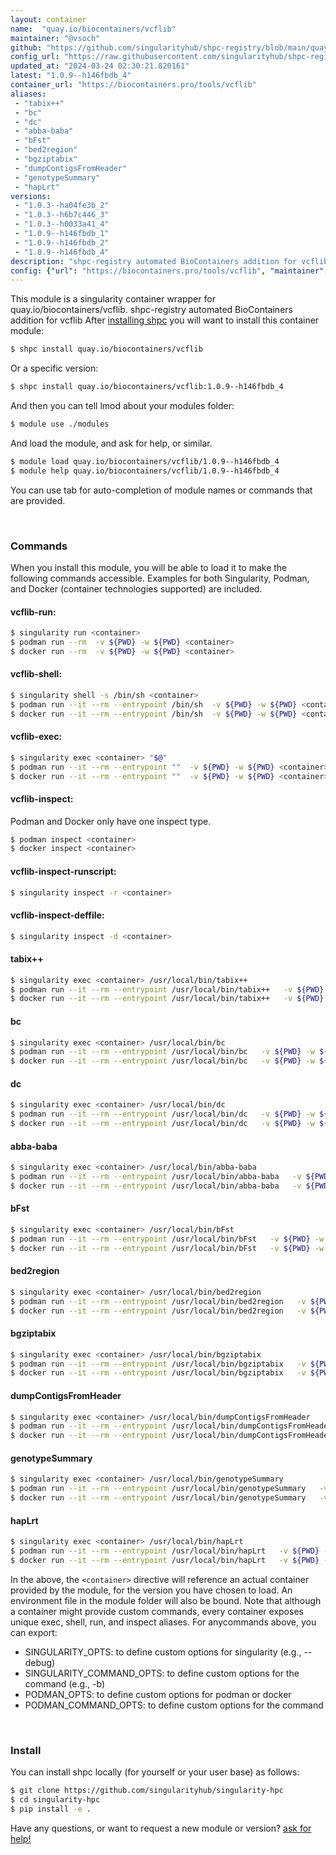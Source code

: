 ```yaml
---
layout: container
name:  "quay.io/biocontainers/vcflib"
maintainer: "@vsoch"
github: "https://github.com/singularityhub/shpc-registry/blob/main/quay.io/biocontainers/vcflib/container.yaml"
config_url: "https://raw.githubusercontent.com/singularityhub/shpc-registry/main/quay.io/biocontainers/vcflib/container.yaml"
updated_at: "2024-03-24 02:30:21.820161"
latest: "1.0.9--h146fbdb_4"
container_url: "https://biocontainers.pro/tools/vcflib"
aliases:
 - "tabix++"
 - "bc"
 - "dc"
 - "abba-baba"
 - "bFst"
 - "bed2region"
 - "bgziptabix"
 - "dumpContigsFromHeader"
 - "genotypeSummary"
 - "hapLrt"
versions:
 - "1.0.3--ha04fe3b_2"
 - "1.0.3--h6b7c446_3"
 - "1.0.3--h0033a41_4"
 - "1.0.9--h146fbdb_1"
 - "1.0.9--h146fbdb_2"
 - "1.0.9--h146fbdb_4"
description: "shpc-registry automated BioContainers addition for vcflib"
config: {"url": "https://biocontainers.pro/tools/vcflib", "maintainer": "@vsoch", "description": "shpc-registry automated BioContainers addition for vcflib", "latest": {"1.0.9--h146fbdb_4": "sha256:8ba59f9180b75651600c54249dcbaf11a3a42ca9553fc8a69694dc3b1b81af4d"}, "tags": {"1.0.3--ha04fe3b_2": "sha256:8a4583b2ebec8d8fb64e1fc28d23acbdcfaee19cd78b151501b2e0790b95b9b3", "1.0.3--h6b7c446_3": "sha256:7ff994be6c5f3b306ef9e40674b16db8c10e30040a9ba367963e06feb1dbd5b1", "1.0.3--h0033a41_4": "sha256:a24ea4a486ad7cb6f4a0aac1541eab5e4c0478168c85d16384a69ce1c3577514", "1.0.9--h146fbdb_1": "sha256:7fe51f1d6e807c39fdd69328eb7c01c18da110aeebdbc7fa7d038d86feb348c0", "1.0.9--h146fbdb_2": "sha256:79aa88170e1dcc3c3b8e0314739dd9697b93e96fd51b4b7f6116da3663980d3d", "1.0.9--h146fbdb_4": "sha256:8ba59f9180b75651600c54249dcbaf11a3a42ca9553fc8a69694dc3b1b81af4d"}, "docker": "quay.io/biocontainers/vcflib", "aliases": {"tabix++": "/usr/local/bin/tabix++", "bc": "/usr/local/bin/bc", "dc": "/usr/local/bin/dc", "abba-baba": "/usr/local/bin/abba-baba", "bFst": "/usr/local/bin/bFst", "bed2region": "/usr/local/bin/bed2region", "bgziptabix": "/usr/local/bin/bgziptabix", "dumpContigsFromHeader": "/usr/local/bin/dumpContigsFromHeader", "genotypeSummary": "/usr/local/bin/genotypeSummary", "hapLrt": "/usr/local/bin/hapLrt"}}
---
```


This module is a singularity container wrapper for quay.io/biocontainers/vcflib.
shpc-registry automated BioContainers addition for vcflib
After [installing shpc](#install) you will want to install this container module:


```bash
$ shpc install quay.io/biocontainers/vcflib
```

Or a specific version:

```bash
$ shpc install quay.io/biocontainers/vcflib:1.0.9--h146fbdb_4
```

And then you can tell lmod about your modules folder:

```bash
$ module use ./modules
```

And load the module, and ask for help, or similar.

```bash
$ module load quay.io/biocontainers/vcflib/1.0.9--h146fbdb_4
$ module help quay.io/biocontainers/vcflib/1.0.9--h146fbdb_4
```

You can use tab for auto-completion of module names or commands that are provided.

<br>

### Commands

When you install this module, you will be able to load it to make the following commands accessible.
Examples for both Singularity, Podman, and Docker (container technologies supported) are included.

#### vcflib-run:

```bash
$ singularity run <container>
$ podman run --rm  -v ${PWD} -w ${PWD} <container>
$ docker run --rm  -v ${PWD} -w ${PWD} <container>
```

#### vcflib-shell:

```bash
$ singularity shell -s /bin/sh <container>
$ podman run --it --rm --entrypoint /bin/sh  -v ${PWD} -w ${PWD} <container>
$ docker run --it --rm --entrypoint /bin/sh  -v ${PWD} -w ${PWD} <container>
```

#### vcflib-exec:

```bash
$ singularity exec <container> "$@"
$ podman run --it --rm --entrypoint ""  -v ${PWD} -w ${PWD} <container> "$@"
$ docker run --it --rm --entrypoint ""  -v ${PWD} -w ${PWD} <container> "$@"
```

#### vcflib-inspect:

Podman and Docker only have one inspect type.

```bash
$ podman inspect <container>
$ docker inspect <container>
```

#### vcflib-inspect-runscript:

```bash
$ singularity inspect -r <container>
```

#### vcflib-inspect-deffile:

```bash
$ singularity inspect -d <container>
```


#### tabix++

```bash
$ singularity exec <container> /usr/local/bin/tabix++
$ podman run --it --rm --entrypoint /usr/local/bin/tabix++   -v ${PWD} -w ${PWD} <container> -c " $@"
$ docker run --it --rm --entrypoint /usr/local/bin/tabix++   -v ${PWD} -w ${PWD} <container> -c " $@"
```


#### bc

```bash
$ singularity exec <container> /usr/local/bin/bc
$ podman run --it --rm --entrypoint /usr/local/bin/bc   -v ${PWD} -w ${PWD} <container> -c " $@"
$ docker run --it --rm --entrypoint /usr/local/bin/bc   -v ${PWD} -w ${PWD} <container> -c " $@"
```


#### dc

```bash
$ singularity exec <container> /usr/local/bin/dc
$ podman run --it --rm --entrypoint /usr/local/bin/dc   -v ${PWD} -w ${PWD} <container> -c " $@"
$ docker run --it --rm --entrypoint /usr/local/bin/dc   -v ${PWD} -w ${PWD} <container> -c " $@"
```


#### abba-baba

```bash
$ singularity exec <container> /usr/local/bin/abba-baba
$ podman run --it --rm --entrypoint /usr/local/bin/abba-baba   -v ${PWD} -w ${PWD} <container> -c " $@"
$ docker run --it --rm --entrypoint /usr/local/bin/abba-baba   -v ${PWD} -w ${PWD} <container> -c " $@"
```


#### bFst

```bash
$ singularity exec <container> /usr/local/bin/bFst
$ podman run --it --rm --entrypoint /usr/local/bin/bFst   -v ${PWD} -w ${PWD} <container> -c " $@"
$ docker run --it --rm --entrypoint /usr/local/bin/bFst   -v ${PWD} -w ${PWD} <container> -c " $@"
```


#### bed2region

```bash
$ singularity exec <container> /usr/local/bin/bed2region
$ podman run --it --rm --entrypoint /usr/local/bin/bed2region   -v ${PWD} -w ${PWD} <container> -c " $@"
$ docker run --it --rm --entrypoint /usr/local/bin/bed2region   -v ${PWD} -w ${PWD} <container> -c " $@"
```


#### bgziptabix

```bash
$ singularity exec <container> /usr/local/bin/bgziptabix
$ podman run --it --rm --entrypoint /usr/local/bin/bgziptabix   -v ${PWD} -w ${PWD} <container> -c " $@"
$ docker run --it --rm --entrypoint /usr/local/bin/bgziptabix   -v ${PWD} -w ${PWD} <container> -c " $@"
```


#### dumpContigsFromHeader

```bash
$ singularity exec <container> /usr/local/bin/dumpContigsFromHeader
$ podman run --it --rm --entrypoint /usr/local/bin/dumpContigsFromHeader   -v ${PWD} -w ${PWD} <container> -c " $@"
$ docker run --it --rm --entrypoint /usr/local/bin/dumpContigsFromHeader   -v ${PWD} -w ${PWD} <container> -c " $@"
```


#### genotypeSummary

```bash
$ singularity exec <container> /usr/local/bin/genotypeSummary
$ podman run --it --rm --entrypoint /usr/local/bin/genotypeSummary   -v ${PWD} -w ${PWD} <container> -c " $@"
$ docker run --it --rm --entrypoint /usr/local/bin/genotypeSummary   -v ${PWD} -w ${PWD} <container> -c " $@"
```


#### hapLrt

```bash
$ singularity exec <container> /usr/local/bin/hapLrt
$ podman run --it --rm --entrypoint /usr/local/bin/hapLrt   -v ${PWD} -w ${PWD} <container> -c " $@"
$ docker run --it --rm --entrypoint /usr/local/bin/hapLrt   -v ${PWD} -w ${PWD} <container> -c " $@"
```



In the above, the `<container>` directive will reference an actual container provided
by the module, for the version you have chosen to load. An environment file in the
module folder will also be bound. Note that although a container
might provide custom commands, every container exposes unique exec, shell, run, and
inspect aliases. For anycommands above, you can export:

 - SINGULARITY_OPTS: to define custom options for singularity (e.g., --debug)
 - SINGULARITY_COMMAND_OPTS: to define custom options for the command (e.g., -b)
 - PODMAN_OPTS: to define custom options for podman or docker
 - PODMAN_COMMAND_OPTS: to define custom options for the command

<br>

### Install

You can install shpc locally (for yourself or your user base) as follows:

```bash
$ git clone https://github.com/singularityhub/singularity-hpc
$ cd singularity-hpc
$ pip install -e .
```

Have any questions, or want to request a new module or version? [ask for help!](https://github.com/singularityhub/singularity-hpc/issues)
